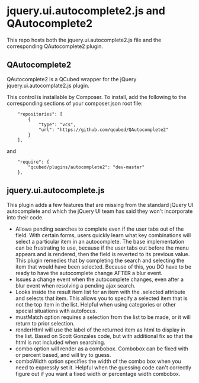 # jquery.ui.autocomplete2.js and QAutocomplete2

This repo hosts both the jquery.ui.autocomplete2.js file and the corresponding QAutocomplete2 plugin.

## QAutocomplete2

QAutocomplete2 is a QCubed wrapper for the jQuery jquery.ui.autocomplate2.js plugin. 

This control is installable by Composer. To install, add the following to the corresponding sections of your composer.json root file:
```
	"repositories": [
        {
            "type": "vcs",
            "url": "https://github.com/qcubed/QAutocomplete2"
        }
    ],
```    
and
```
	"require": {
		"qcubed/plugins/autocomplete2": "dev-master"
	},

```

## jquery.ui.autocomplete.js

This plugin adds a few features that are missing from the standard jQuery UI autocomplete and which the jQuery UI team has said they won't incorporate into their code. 

* Allows pending searches to complete even if the user tabs out of the field. With certain forms, users quickly learn what key combinations will select a particular item in an autocomplete. The base implementation can be frustrating to use, because if the user tabs out before the menu appears and is rendered, then the field is reverted to its previous value. This plugin remedies that by completing the search and selecting the item that would have been selected. Because of this, you DO have to be ready to have the autocomplete change AFTER a blur event.
* Issues a change event when the autocomplete changes, even after a blur event when resolving a pending ajax search.
* Looks inside the result item list for an item with the .selected attribute and selects that item. This allows you to specify a selected item that is not the top item in the list. Helpful when using categories or other special situations with autofocus.
* mustMatch option requires a selection from the list to be made, or it will return to prior selection.
* renderHtml will use the label of the returned item as html to display in the list. Based on Scott Gonzales code, but with additional fix so that the html is not included when searching.
* combo option will render as a combobox. Combobox can be fixed with or percent based, and will try to guess.
* comboWidth option specifies the width of the combo box when you need to expressly set it. Helpful when the guessing code can't correctly figure out if you want a fixed width or percentage width combobox.
